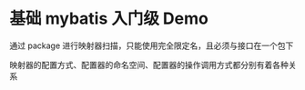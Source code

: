 # 基础 mybatis 入门级 Demo

通过 package 进行映射器扫描，只能使用完全限定名，且必须与接口在一个包下

映射器的配置方式、配置器的命名空间、配置器的操作调用方式都分别有着各种关系
